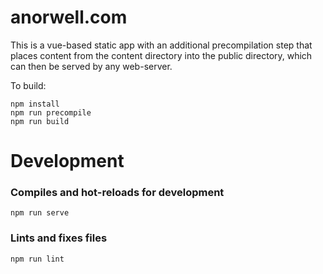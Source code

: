 # anorwell.com

This is a vue-based static app with an additional precompilation step that places content from the content directory
into the public directory, which can then be served by any web-server.

To build:

```
npm install
npm run precompile
npm run build
```

# Development

### Compiles and hot-reloads for development
```
npm run serve
```

### Lints and fixes files
```
npm run lint
```
